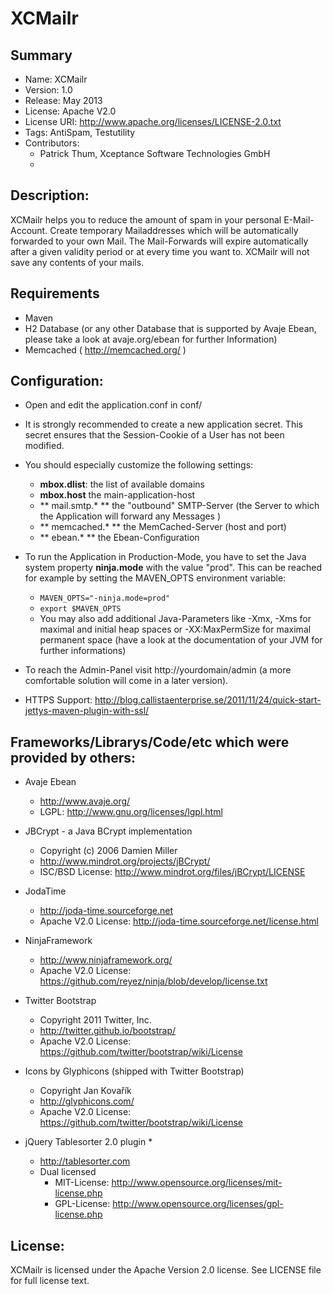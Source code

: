 XCMailr
=======
Summary
------
* Name: XCMailr
* Version: 1.0
* Release: May 2013
* License: Apache V2.0
* License URI: http://www.apache.org/licenses/LICENSE-2.0.txt
* Tags: AntiSpam, Testutility
* Contributors:
    * Patrick Thum, Xceptance Software Technologies GmbH
    *  

Description:
------------
XCMailr helps you to reduce the amount of spam in your personal E-Mail-Account. Create temporary Mailaddresses which will be automatically forwarded to your own Mail. The Mail-Forwards will expire automatically after a given validity period or at every time you want to. XCMailr will not save any contents of your mails.


Requirements
-------------
* Maven
* H2 Database (or any other Database that is supported by Avaje Ebean, please take a look at avaje.org/ebean for further Information)
* Memcached ( http://memcached.org/ )


Configuration:
--------------
* Open and edit the application.conf in conf/ 
* It is strongly recommended to create a new application secret. This secret ensures that the Session-Cookie of a User has not been modified. 
* You should especially customize the following settings:
    * **mbox.dlist**: the list of available domains
    * **mbox.host** the main-application-host 
    * ** mail.smtp.* ** the "outbound" SMTP-Server (the Server to which the Application will forward any Messages )
    * ** memcached.* ** the MemCached-Server (host and port)
    * ** ebean.* ** the Ebean-Configuration
* To run the Application in Production-Mode, you have to set the Java system property **ninja.mode** with the value "prod". This can be reached for example by setting the MAVEN_OPTS environment variable:
    * `MAVEN_OPTS="-ninja.mode=prod"`
    * `export $MAVEN_OPTS`
    * You may also add additional Java-Parameters like -Xmx, -Xms for maximal and initial heap spaces or -XX:MaxPermSize for maximal permanent space (have a look at the documentation of your JVM for further informations)

* To reach the Admin-Panel visit http://yourdomain/admin (a more comfortable solution will come in a later version).

* HTTPS Support: http://blog.callistaenterprise.se/2011/11/24/quick-start-jettys-maven-plugin-with-ssl/

Frameworks/Librarys/Code/etc which were provided by others:
-----------------------------------------------------------
* Avaje Ebean 
    * http://www.avaje.org/
    * LGPL: http://www.gnu.org/licenses/lgpl.html

* JBCrypt - a Java BCrypt implementation 
    * Copyright (c) 2006 Damien Miller
    * http://www.mindrot.org/projects/jBCrypt/
    * ISC/BSD License: http://www.mindrot.org/files/jBCrypt/LICENSE

* JodaTime
    * http://joda-time.sourceforge.net
    * Apache V2.0 License: http://joda-time.sourceforge.net/license.html

* NinjaFramework
    * http://www.ninjaframework.org/
    * Apache V2.0 License: https://github.com/reyez/ninja/blob/develop/license.txt

* Twitter Bootstrap
    * Copyright 2011 Twitter, Inc.
    * http://twitter.github.io/bootstrap/
    * Apache V2.0 License: https://github.com/twitter/bootstrap/wiki/License

* Icons by Glyphicons (shipped with Twitter Bootstrap)
    * Copyright Jan Kovařík
    * http://glyphicons.com/
    * Apache V2.0 License: https://github.com/twitter/bootstrap/wiki/License
  	
* jQuery Tablesorter 2.0 plugin
    * 
    * http://tablesorter.com
    * Dual licensed 
         * MIT-License: http://www.opensource.org/licenses/mit-license.php
         * GPL-License: http://www.opensource.org/licenses/gpl-license.php

License:
--------
XCMailr is licensed under the Apache Version 2.0 license.
See LICENSE file for full license text.
